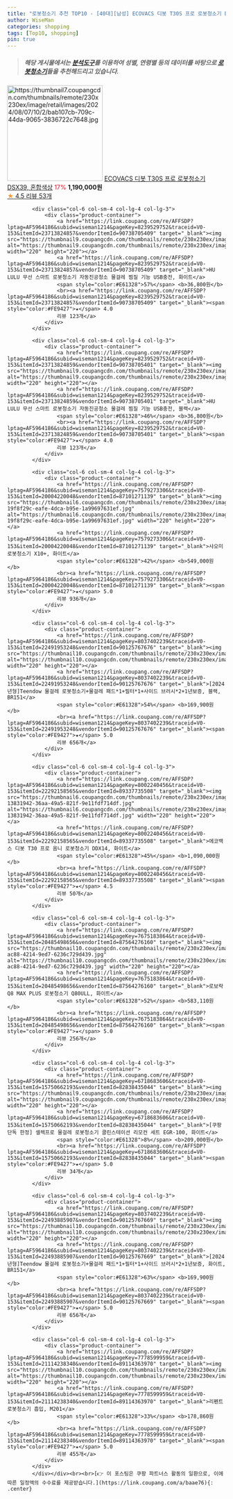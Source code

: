 ```yaml
---
title: "로봇청소기 추천 TOP10 - [40대][남성] ECOVACS 디봇 T30S 프로 로봇청소기 DSX39, 혼합색상"
author: WiseMan
categories: shopping
tags: [Top10, shopping]
pin: true
---
```


> ##### 해당 게시물에서는 [**분석도구**](https://itemscout.io/)를 이용하여 **성별**, **연령별** 등의 데이터를 바탕으로 [**로봇청소기**](https://link.coupang.com/a/baae76)들을 추천해드리고 있습니다.
<div class="container"><div class="row">
            <div class="col-6 col-sm-4 col-lg-4 col-lg-3">
                <div class="product-container">
                    <a href="https://link.coupang.com/re/AFFSDP?lptag=AF5964186&subid=wiseman1214&pageKey=8274765098&traceid=V0-153&itemId=23851322271&vendorItemId=90874711619" target="_blank"><img src="https://thumbnail7.coupangcdn.com/thumbnails/remote/230x230ex/image/retail/images/2024/08/07/10/2/bab107cb-709c-44da-9065-3836722c7648.jpg" alt="https://thumbnail7.coupangcdn.com/thumbnails/remote/230x230ex/image/retail/images/2024/08/07/10/2/bab107cb-709c-44da-9065-3836722c7648.jpg" width="220" height="220"></a>
                    <a href="https://link.coupang.com/re/AFFSDP?lptag=AF5964186&subid=wiseman1214&pageKey=8274765098&traceid=V0-153&itemId=23851322271&vendorItemId=90874711619" target="_blank">ECOVACS 디봇 T30S 프로 로봇청소기 DSX39, 혼합색상</a>
                    <span style="color:#E61328">17%</span> <b>1,190,000원</b>
                    <br><a href="https://link.coupang.com/re/AFFSDP?lptag=AF5964186&subid=wiseman1214&pageKey=8274765098&traceid=V0-153&itemId=23851322271&vendorItemId=90874711619" target="_blank"><span style="color:#FE9427">★</span> 4.5
                    리뷰 53개</a>
                </div>
            </div>
            
            <div class="col-6 col-sm-4 col-lg-4 col-lg-3">
                <div class="product-container">
                    <a href="https://link.coupang.com/re/AFFSDP?lptag=AF5964186&subid=wiseman1214&pageKey=8239529752&traceid=V0-153&itemId=23713824857&vendorItemId=90738705409" target="_blank"><img src="https://thumbnail9.coupangcdn.com/thumbnails/remote/230x230ex/image/vendor_inventory/ce67/a843b2f064b38f9f44e2de6952dbd6662dac12f85292eda01df66995bc3d.png" alt="https://thumbnail9.coupangcdn.com/thumbnails/remote/230x230ex/image/vendor_inventory/ce67/a843b2f064b38f9f44e2de6952dbd6662dac12f85292eda01df66995bc3d.png" width="220" height="220"></a>
                    <a href="https://link.coupang.com/re/AFFSDP?lptag=AF5964186&subid=wiseman1214&pageKey=8239529752&traceid=V0-153&itemId=23713824857&vendorItemId=90738705409" target="_blank">HU LULU 무선 스마트 로봇청소기 자동진공청소 물걸레 찜질 기능 USB충전, 화이트</a>
                    <span style="color:#E61328">57%</span> <b>36,800원</b>
                    <br><a href="https://link.coupang.com/re/AFFSDP?lptag=AF5964186&subid=wiseman1214&pageKey=8239529752&traceid=V0-153&itemId=23713824857&vendorItemId=90738705409" target="_blank"><span style="color:#FE9427">★</span> 4.0
                    리뷰 123개</a>
                </div>
            </div>
            
            <div class="col-6 col-sm-4 col-lg-4 col-lg-3">
                <div class="product-container">
                    <a href="https://link.coupang.com/re/AFFSDP?lptag=AF5964186&subid=wiseman1214&pageKey=8239529752&traceid=V0-153&itemId=23713824859&vendorItemId=90738705401" target="_blank"><img src="https://thumbnail9.coupangcdn.com/thumbnails/remote/230x230ex/image/vendor_inventory/4c1b/7dbde59ac03229dc69e96ca7dc87f6b42849be6ee93f0a9513a3407e352c.png" alt="https://thumbnail9.coupangcdn.com/thumbnails/remote/230x230ex/image/vendor_inventory/4c1b/7dbde59ac03229dc69e96ca7dc87f6b42849be6ee93f0a9513a3407e352c.png" width="220" height="220"></a>
                    <a href="https://link.coupang.com/re/AFFSDP?lptag=AF5964186&subid=wiseman1214&pageKey=8239529752&traceid=V0-153&itemId=23713824859&vendorItemId=90738705401" target="_blank">HU LULU 무선 스마트 로봇청소기 자동진공청소 물걸레 찜질 기능 USB충전, 블랙</a>
                    <span style="color:#E61328">46%</span> <b>36,800원</b>
                    <br><a href="https://link.coupang.com/re/AFFSDP?lptag=AF5964186&subid=wiseman1214&pageKey=8239529752&traceid=V0-153&itemId=23713824859&vendorItemId=90738705401" target="_blank"><span style="color:#FE9427">★</span> 4.0
                    리뷰 123개</a>
                </div>
            </div>
            
            <div class="col-6 col-sm-4 col-lg-4 col-lg-3">
                <div class="product-container">
                    <a href="https://link.coupang.com/re/AFFSDP?lptag=AF5964186&subid=wiseman1214&pageKey=7579273306&traceid=V0-153&itemId=20004220048&vendorItemId=87101271139" target="_blank"><img src="https://thumbnail6.coupangcdn.com/thumbnails/remote/230x230ex/image/retail/images/246424110722400-19f8f29c-eafe-4dca-b95e-1a99697631ef.jpg" alt="https://thumbnail6.coupangcdn.com/thumbnails/remote/230x230ex/image/retail/images/246424110722400-19f8f29c-eafe-4dca-b95e-1a99697631ef.jpg" width="220" height="220"></a>
                    <a href="https://link.coupang.com/re/AFFSDP?lptag=AF5964186&subid=wiseman1214&pageKey=7579273306&traceid=V0-153&itemId=20004220048&vendorItemId=87101271139" target="_blank">샤오미 로봇청소기 X10+, 화이트</a>
                    <span style="color:#E61328">42%</span> <b>549,000원</b>
                    <br><a href="https://link.coupang.com/re/AFFSDP?lptag=AF5964186&subid=wiseman1214&pageKey=7579273306&traceid=V0-153&itemId=20004220048&vendorItemId=87101271139" target="_blank"><span style="color:#FE9427">★</span> 5.0
                    리뷰 936개</a>
                </div>
            </div>
            
            <div class="col-6 col-sm-4 col-lg-4 col-lg-3">
                <div class="product-container">
                    <a href="https://link.coupang.com/re/AFFSDP?lptag=AF5964186&subid=wiseman1214&pageKey=8037402239&traceid=V0-153&itemId=22491953248&vendorItemId=90125767676" target="_blank"><img src="https://thumbnail10.coupangcdn.com/thumbnails/remote/230x230ex/image/vendor_inventory/ccc4/9eb7d30f1ffc8fdc8d66868e746a8cd19430f3573a32935c22a3a0e44143.jpg" alt="https://thumbnail10.coupangcdn.com/thumbnails/remote/230x230ex/image/vendor_inventory/ccc4/9eb7d30f1ffc8fdc8d66868e746a8cd19430f3573a32935c22a3a0e44143.jpg" width="220" height="220"></a>
                    <a href="https://link.coupang.com/re/AFFSDP?lptag=AF5964186&subid=wiseman1214&pageKey=8037402239&traceid=V0-153&itemId=22491953248&vendorItemId=90125767676" target="_blank">[2024년형]Teendow 물걸레 로봇청소기+물걸레 패드*1+필터*1+사이드 브러시*2+1년보증, 블랙, BR151</a>
                    <span style="color:#E61328">54%</span> <b>169,900원</b>
                    <br><a href="https://link.coupang.com/re/AFFSDP?lptag=AF5964186&subid=wiseman1214&pageKey=8037402239&traceid=V0-153&itemId=22491953248&vendorItemId=90125767676" target="_blank"><span style="color:#FE9427">★</span> 5.0
                    리뷰 656개</a>
                </div>
            </div>
            
            <div class="col-6 col-sm-4 col-lg-4 col-lg-3">
                <div class="product-container">
                    <a href="https://link.coupang.com/re/AFFSDP?lptag=AF5964186&subid=wiseman1214&pageKey=8002240456&traceid=V0-153&itemId=22292158565&vendorItemId=89337735508" target="_blank"><img src="https://thumbnail6.coupangcdn.com/thumbnails/remote/230x230ex/image/retail/images/47856380055726-13831942-36aa-49a5-821f-9e11fdf714df.jpg" alt="https://thumbnail6.coupangcdn.com/thumbnails/remote/230x230ex/image/retail/images/47856380055726-13831942-36aa-49a5-821f-9e11fdf714df.jpg" width="220" height="220"></a>
                    <a href="https://link.coupang.com/re/AFFSDP?lptag=AF5964186&subid=wiseman1214&pageKey=8002240456&traceid=V0-153&itemId=22292158565&vendorItemId=89337735508" target="_blank">에코백스 디봇 T30 프로 옴니 로봇청소기 DDX14, 화이트</a>
                    <span style="color:#E61328">45%</span> <b>1,090,000원</b>
                    <br><a href="https://link.coupang.com/re/AFFSDP?lptag=AF5964186&subid=wiseman1214&pageKey=8002240456&traceid=V0-153&itemId=22292158565&vendorItemId=89337735508" target="_blank"><span style="color:#FE9427">★</span> 4.5
                    리뷰 50개</a>
                </div>
            </div>
            
            <div class="col-6 col-sm-4 col-lg-4 col-lg-3">
                <div class="product-container">
                    <a href="https://link.coupang.com/re/AFFSDP?lptag=AF5964186&subid=wiseman1214&pageKey=7675183864&traceid=V0-153&itemId=20485498656&vendorItemId=87564276160" target="_blank"><img src="https://thumbnail10.coupangcdn.com/thumbnails/remote/230x230ex/image/retail/images/2023/10/25/10/7/81e1506a-ac88-4214-9ed7-6236c729d439.jpg" alt="https://thumbnail10.coupangcdn.com/thumbnails/remote/230x230ex/image/retail/images/2023/10/25/10/7/81e1506a-ac88-4214-9ed7-6236c729d439.jpg" width="220" height="220"></a>
                    <a href="https://link.coupang.com/re/AFFSDP?lptag=AF5964186&subid=wiseman1214&pageKey=7675183864&traceid=V0-153&itemId=20485498656&vendorItemId=87564276160" target="_blank">로보락 Q8 MAX PLUS 로봇청소기 Q80ULL, 화이트</a>
                    <span style="color:#E61328">52%</span> <b>583,110원</b>
                    <br><a href="https://link.coupang.com/re/AFFSDP?lptag=AF5964186&subid=wiseman1214&pageKey=7675183864&traceid=V0-153&itemId=20485498656&vendorItemId=87564276160" target="_blank"><span style="color:#FE9427">★</span> 5.0
                    리뷰 256개</a>
                </div>
            </div>
            
            <div class="col-6 col-sm-4 col-lg-4 col-lg-3">
                <div class="product-container">
                    <a href="https://link.coupang.com/re/AFFSDP?lptag=AF5964186&subid=wiseman1214&pageKey=6718683606&traceid=V0-153&itemId=15750662193&vendorItemId=82838435044" target="_blank"><img src="https://thumbnail9.coupangcdn.com/thumbnails/remote/230x230ex/image/vendor_inventory/db87/e060908016e411893de9640a0998fc9f92d8c8d7c6f45371b120af5ef238.jpg" alt="https://thumbnail9.coupangcdn.com/thumbnails/remote/230x230ex/image/vendor_inventory/db87/e060908016e411893de9640a0998fc9f92d8c8d7c6f45371b120af5ef238.jpg" width="220" height="220"></a>
                    <a href="https://link.coupang.com/re/AFFSDP?lptag=AF5964186&subid=wiseman1214&pageKey=6718683606&traceid=V0-153&itemId=15750662193&vendorItemId=82838435044" target="_blank">[쿠팡단독 한정] 셀렉프로 물걸레 로봇청소기 클린스테이션 리모컨 세트 EGR-100, 화이트</a>
                    <span style="color:#E61328">8%</span> <b>209,000원</b>
                    <br><a href="https://link.coupang.com/re/AFFSDP?lptag=AF5964186&subid=wiseman1214&pageKey=6718683606&traceid=V0-153&itemId=15750662193&vendorItemId=82838435044" target="_blank"><span style="color:#FE9427">★</span> 5.0
                    리뷰 34개</a>
                </div>
            </div>
            
            <div class="col-6 col-sm-4 col-lg-4 col-lg-3">
                <div class="product-container">
                    <a href="https://link.coupang.com/re/AFFSDP?lptag=AF5964186&subid=wiseman1214&pageKey=8037402239&traceid=V0-153&itemId=22493885907&vendorItemId=90125767669" target="_blank"><img src="https://thumbnail10.coupangcdn.com/thumbnails/remote/230x230ex/image/vendor_inventory/2ce9/89d92a153277ad60bbfe43a42dc47413dd5051628f351d3ee9bf52066d9b.jpg" alt="https://thumbnail10.coupangcdn.com/thumbnails/remote/230x230ex/image/vendor_inventory/2ce9/89d92a153277ad60bbfe43a42dc47413dd5051628f351d3ee9bf52066d9b.jpg" width="220" height="220"></a>
                    <a href="https://link.coupang.com/re/AFFSDP?lptag=AF5964186&subid=wiseman1214&pageKey=8037402239&traceid=V0-153&itemId=22493885907&vendorItemId=90125767669" target="_blank">[2024년형]Teendow 물걸레 로봇청소기+물걸레 패드*1+필터*1+사이드 브러시*2+1년보증, 화이트, BR151</a>
                    <span style="color:#E61328">63%</span> <b>169,900원</b>
                    <br><a href="https://link.coupang.com/re/AFFSDP?lptag=AF5964186&subid=wiseman1214&pageKey=8037402239&traceid=V0-153&itemId=22493885907&vendorItemId=90125767669" target="_blank"><span style="color:#FE9427">★</span> 5.0
                    리뷰 656개</a>
                </div>
            </div>
            
            <div class="col-6 col-sm-4 col-lg-4 col-lg-3">
                <div class="product-container">
                    <a href="https://link.coupang.com/re/AFFSDP?lptag=AF5964186&subid=wiseman1214&pageKey=7778599959&traceid=V0-153&itemId=21114238340&vendorItemId=89114363970" target="_blank"><img src="https://thumbnail10.coupangcdn.com/thumbnails/remote/230x230ex/image/vendor_inventory/c181/43b20c17cf2509bbf5a62ccfc7ecdf42f76d9d1253483c08f694ff1c648e.png" alt="https://thumbnail10.coupangcdn.com/thumbnails/remote/230x230ex/image/vendor_inventory/c181/43b20c17cf2509bbf5a62ccfc7ecdf42f76d9d1253483c08f694ff1c648e.png" width="220" height="220"></a>
                    <a href="https://link.coupang.com/re/AFFSDP?lptag=AF5964186&subid=wiseman1214&pageKey=7778599959&traceid=V0-153&itemId=21114238340&vendorItemId=89114363970" target="_blank">리펜트 로봇청소기 흡입, M201</a>
                    <span style="color:#E61328">33%</span> <b>178,860원</b>
                    <br><a href="https://link.coupang.com/re/AFFSDP?lptag=AF5964186&subid=wiseman1214&pageKey=7778599959&traceid=V0-153&itemId=21114238340&vendorItemId=89114363970" target="_blank"><span style="color:#FE9427">★</span> 5.0
                    리뷰 455개</a>
                </div>
            </div>
            </div></div><br><br>[👉 이 포스팅은 쿠팡 파트너스 활동의 일환으로, 이에 따른 일정액의 수수료를 제공받습니다.](https://link.coupang.com/a/baae76){: .center}
